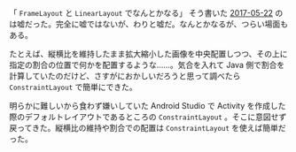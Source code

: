 「 `FrameLayout` と `LinearLayout` でなんとかなる」 そう書いた [2017-05-22][] のは嘘だった。完全に嘘ではないが、わりと嘘だ。なんとかなるが、つらい場面もある。

たとえば、縦横比を維持したまま拡大縮小した画像を中央配置しつつ、その上に指定の割合の位置で何かを配置するような……。気合を入れて Java 側で割合を計算していたのだけど、さすがにおかしいだろうと思って調べたら `ConstraintLayout` で簡単にできた。

明らかに難しいから食わず嫌いしていた Android Studio で Activity を作成した際のデフォルトレイアウトであるところの `ConstraintLayout` 。そこに意図せず戻ってきた。縦横比の維持や割合での配置は `ConstraintLayout` を使えば簡単だった。

[2017-05-22]: https://blog.bouzuya.net/2017/05/22/
